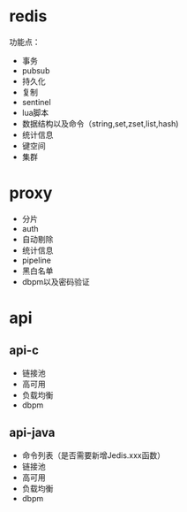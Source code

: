 # redis

功能点：
- 事务
- pubsub
- 持久化
- 复制
- sentinel
- lua脚本
- 数据结构以及命令（string,set,zset,list,hash)
- 统计信息
- 键空间
- 集群

# proxy

- 分片
- auth
- 自动剔除
- 统计信息
- pipeline
- 黑白名单
- dbpm以及密码验证

# api

## api-c

- 链接池
- 高可用
- 负载均衡
- dbpm

## api-java

- 命令列表（是否需要新增Jedis.xxx函数）
- 链接池
- 高可用
- 负载均衡
- dbpm


